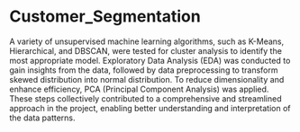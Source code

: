 # Customer_Segmentation
A variety of unsupervised machine learning algorithms, such as K-Means, Hierarchical, and DBSCAN, were tested for cluster analysis to identify the most appropriate model. Exploratory Data Analysis (EDA) was conducted to gain insights from the data, followed by data preprocessing to transform skewed distribution into normal distribution. To reduce dimensionality and enhance efficiency, PCA (Principal Component Analysis) was applied. These steps collectively contributed to a comprehensive and streamlined approach in the project, enabling better understanding and interpretation of the data patterns. 
